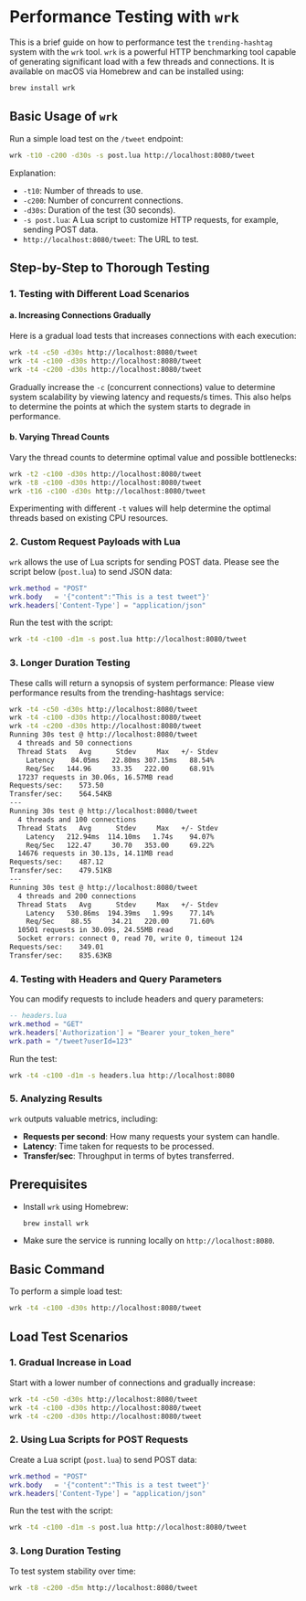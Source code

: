 # Performance Testing with `wrk`

This is a brief guide on how to performance test the `trending-hashtag` system with the `wrk` tool. 
`wrk` is a powerful HTTP benchmarking tool capable of generating significant load with a few threads and connections.
It is available on macOS via Homebrew and can be installed using:

```sh
brew install wrk
```

## Basic Usage of `wrk`

Run a simple load test on the `/tweet` endpoint:

```bash
wrk -t10 -c200 -d30s -s post.lua http://localhost:8080/tweet
```

Explanation:
- `-t10`: Number of threads to use.
- `-c200`: Number of concurrent connections.
- `-d30s`: Duration of the test (30 seconds).
- `-s post.lua`: A Lua script to customize HTTP requests, for example, sending POST data.
- `http://localhost:8080/tweet`: The URL to test.

## Step-by-Step to Thorough Testing

### 1. **Testing with Different Load Scenarios**

#### a. Increasing Connections Gradually
Here is a gradual load tests that increases connections with each execution:

```sh
wrk -t4 -c50 -d30s http://localhost:8080/tweet
wrk -t4 -c100 -d30s http://localhost:8080/tweet
wrk -t4 -c200 -d30s http://localhost:8080/tweet
```

Gradually increase the `-c` (concurrent connections) value to determine system scalability by viewing latency and requests/s times.
This also helps to determine the points at which the system starts to degrade in performance.

#### b. Varying Thread Counts
Vary the thread counts to determine optimal value and possible bottlenecks:

```sh
wrk -t2 -c100 -d30s http://localhost:8080/tweet
wrk -t8 -c100 -d30s http://localhost:8080/tweet
wrk -t16 -c100 -d30s http://localhost:8080/tweet
```

Experimenting with different `-t` values will help determine the optimal threads based on existing CPU resources.

### 2. **Custom Request Payloads with Lua**

`wrk` allows the use of Lua scripts for sending POST data. Please see the script below (`post.lua`) to send JSON data:

```lua
wrk.method = "POST"
wrk.body   = '{"content":"This is a test tweet"}'
wrk.headers['Content-Type'] = "application/json"
```

Run the test with the script:

```sh
wrk -t4 -c100 -d1m -s post.lua http://localhost:8080/tweet
```

### 3. **Longer Duration Testing**

These calls will return a synopsis of system performance:
Please view performance results from the trending-hashtags service:
```sh
wrk -t4 -c50 -d30s http://localhost:8080/tweet
wrk -t4 -c100 -d30s http://localhost:8080/tweet
wrk -t4 -c200 -d30s http://localhost:8080/tweet
Running 30s test @ http://localhost:8080/tweet
  4 threads and 50 connections
  Thread Stats   Avg      Stdev     Max   +/- Stdev
    Latency    84.05ms   22.80ms 307.15ms   88.54%
    Req/Sec   144.96     33.35   222.00     68.91%
  17237 requests in 30.06s, 16.57MB read
Requests/sec:    573.50
Transfer/sec:    564.54KB
---
Running 30s test @ http://localhost:8080/tweet
  4 threads and 100 connections
  Thread Stats   Avg      Stdev     Max   +/- Stdev
    Latency   212.94ms  114.10ms   1.74s    94.07%
    Req/Sec   122.47     30.70   353.00     69.22%
  14676 requests in 30.13s, 14.11MB read
Requests/sec:    487.12
Transfer/sec:    479.51KB
---
Running 30s test @ http://localhost:8080/tweet
  4 threads and 200 connections
  Thread Stats   Avg      Stdev     Max   +/- Stdev
    Latency   530.86ms  194.39ms   1.99s    77.14%
    Req/Sec    88.55     34.21   220.00     71.60%
  10501 requests in 30.09s, 24.55MB read
  Socket errors: connect 0, read 70, write 0, timeout 124
Requests/sec:    349.01
Transfer/sec:    835.63KB
```

### 4. **Testing with Headers and Query Parameters**

You can modify requests to include headers and query parameters:

```lua
-- headers.lua
wrk.method = "GET"
wrk.headers['Authorization'] = "Bearer your_token_here"
wrk.path = "/tweet?userId=123"
```

Run the test:

```sh
wrk -t4 -c100 -d1m -s headers.lua http://localhost:8080
```


### 5. **Analyzing Results**

`wrk` outputs valuable metrics, including:
- **Requests per second**: How many requests your system can handle.
- **Latency**: Time taken for requests to be processed.
- **Transfer/sec**: Throughput in terms of bytes transferred.

## Prerequisites

- Install `wrk` using Homebrew:
  ```sh
  brew install wrk
  ```
- Make sure the service is running locally on `http://localhost:8080`.

## Basic Command

To perform a simple load test:

```sh
wrk -t4 -c100 -d30s http://localhost:8080/tweet
```

## Load Test Scenarios

### 1. Gradual Increase in Load

Start with a lower number of connections and gradually increase:

```sh
wrk -t4 -c50 -d30s http://localhost:8080/tweet
wrk -t4 -c100 -d30s http://localhost:8080/tweet
wrk -t4 -c200 -d30s http://localhost:8080/tweet
```

### 2. Using Lua Scripts for POST Requests

Create a Lua script (`post.lua`) to send POST data:

```lua
wrk.method = "POST"
wrk.body   = '{"content":"This is a test tweet"}'
wrk.headers['Content-Type'] = "application/json"
```

Run the test with the script:

```sh
wrk -t4 -c100 -d1m -s post.lua http://localhost:8080/tweet
```

### 3. Long Duration Testing

To test system stability over time:

```sh
wrk -t8 -c200 -d5m http://localhost:8080/tweet
```



